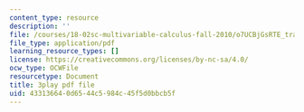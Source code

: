 ```yaml
---
content_type: resource
description: ''
file: /courses/18-02sc-multivariable-calculus-fall-2010/o7UCBjGsRTE_transcript.pdf
file_type: application/pdf
learning_resource_types: []
license: https://creativecommons.org/licenses/by-nc-sa/4.0/
ocw_type: OCWFile
resourcetype: Document
title: 3play pdf file
uid: 43313664-0d65-44c5-984c-45f5d0bbcb5f
---
```

